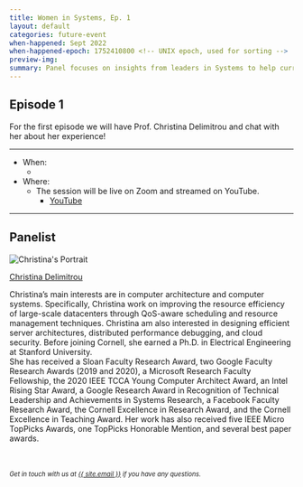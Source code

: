 ```yaml
---
title: Women in Systems, Ep. 1
layout: default
categories: future-event
when-happened: Sept 2022
when-happened-epoch: 1752410800 <!-- UNIX epoch, used for sorting -->
preview-img: 
summary: Panel focuses on insights from leaders in Systems to help current and future generations of researchers.
---
```


## Episode 1
For the first episode we will have Prof. Christina Delimitrou and chat with her about her experience!

<hr>

* When:
  * <div style="font-weight: bold;" class="time-fmt-local" data-start="1652374800" data-duration="3600" data-show-timezone-link="true"></div>
* Where:  
  * The session will be live on Zoom and streamed on YouTube.
    * <a href="https://youtu.be/ddYMdEav3Eg" target=_blank class="external-link">YouTube</a> 

<hr>

<!--
<div class="section-header">Submit your questions!</div>
<div class="section-content">
    <iframe class="loading-white-bg" src="https://app.sli.do/event/muvx8icUQr3w3kz6kNaEXA" height="100%" width="100%" style="min-height: 560px;"></iframe>
</div>
<br> -->

## Panelist

<div class="bio">
<img class="headshot" src="https://www.csl.cornell.edu/~delimitrou/christina3.jpg" alt="Christina's Portrait"/>

<a target=_blank href="https://www.csl.cornell.edu/~delimitrou/">Christina Delimitrou</a><br>

Christina’s main interests are in computer architecture and computer systems. Specifically, Christina work on improving the resource efficiency of large-scale datacenters through QoS-aware scheduling and resource management techniques. Christina am also interested in designing efficient server architectures, distributed performance debugging, and cloud security. Before joining Cornell, she earned a Ph.D. in Electrical Engineering at Stanford University. 
<br>
She has received a Sloan Faculty Research Award, two Google Faculty Research Awards (2019 and 2020), a Microsoft Research Faculty Fellowship, the 2020 IEEE TCCA Young Computer Architect Award, an Intel Rising Star Award, a Google Research Award in Recognition of Technical Leadership and Achievements in Systems Research, a Facebook Faculty Research Award, the Cornell Excellence in Research Award, and the Cornell Excellence in Teaching Award. Her work has also received five IEEE Micro TopPicks Awards, one TopPicks Honorable Mention, and several best paper awards. 


</div><br>

<!-- <hr> -->
<br>
<div style="font-size: 0.8em;">
    <i>
    Get in touch with us at <a class="external-link" target='_blank' href="mailto:{{ site.email }}">{{ site.email }}</a> if you have any questions.
    </i>
</div>
<br>


